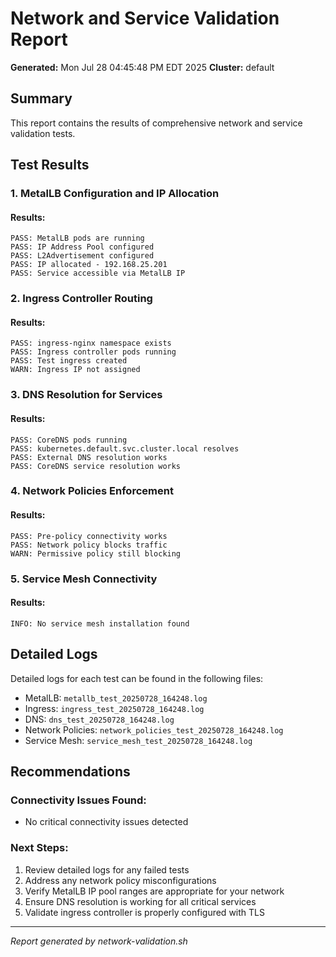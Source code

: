# Network and Service Validation Report

**Generated:** Mon Jul 28 04:45:48 PM EDT 2025
**Cluster:** default

## Summary

This report contains the results of comprehensive network and service validation tests.

## Test Results

### 1. MetalLB Configuration and IP Allocation
#### Results:
```
PASS: MetalLB pods are running
PASS: IP Address Pool configured
PASS: L2Advertisement configured
PASS: IP allocated - 192.168.25.201
PASS: Service accessible via MetalLB IP
```

### 2. Ingress Controller Routing
#### Results:
```
PASS: ingress-nginx namespace exists
PASS: Ingress controller pods running
PASS: Test ingress created
WARN: Ingress IP not assigned
```

### 3. DNS Resolution for Services
#### Results:
```
PASS: CoreDNS pods running
PASS: kubernetes.default.svc.cluster.local resolves
PASS: External DNS resolution works
PASS: CoreDNS service resolution works
```

### 4. Network Policies Enforcement
#### Results:
```
PASS: Pre-policy connectivity works
PASS: Network policy blocks traffic
WARN: Permissive policy still blocking
```

### 5. Service Mesh Connectivity
#### Results:
```
INFO: No service mesh installation found
```

## Detailed Logs

Detailed logs for each test can be found in the following files:
- MetalLB: `metallb_test_20250728_164248.log`
- Ingress: `ingress_test_20250728_164248.log`
- DNS: `dns_test_20250728_164248.log`
- Network Policies: `network_policies_test_20250728_164248.log`
- Service Mesh: `service_mesh_test_20250728_164248.log`

## Recommendations

### Connectivity Issues Found:
- No critical connectivity issues detected

### Next Steps:
1. Review detailed logs for any failed tests
2. Address any network policy misconfigurations
3. Verify MetalLB IP pool ranges are appropriate for your network
4. Ensure DNS resolution is working for all critical services
5. Validate ingress controller is properly configured with TLS

---
*Report generated by network-validation.sh*
